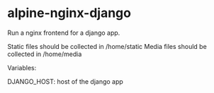# alpine-nginx-django

Run a nginx frontend for a django app.

Static files should be collected in /home/static
Media files should be collected in /home/media

Variables:

DJANGO_HOST: host of the django app
